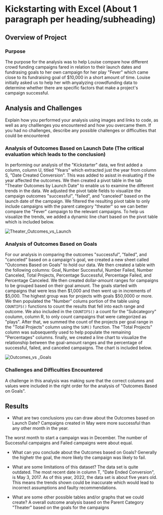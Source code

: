 # Kickstarting with Excel (About 1 paragraph per heading/subheading)

## Overview of Project

### Purpose
The purpose for the analysis was to help Louise compare how different crowd funding campaigns fared in relation to their launch dates and fundrasing goals to her own campaign for her play "Fever" which came close to its fundraising goal of $10,000 in a short amount of time. Louise initially asked us to help her with anyalyzing crowdfunding data to determine whether there are specific factors that make a project's campaign successful. 

## Analysis and Challenges
Explain how you performed your analysis using images and links to code, as well as any challlenges you encountered and how you overcame them. If you had no challenges, describe any possible challenges or difficulties that could be encountered

### Analysis of Outcomes Based on Launch Date (The critical evaluation which leads to the conclusion)
In performing our analysis of the "Kickstarter" data, we first added a column, column U, titled "Years" which extracted just the year from column S, "Date Created Conversion". This was added to asisst in evaluating if the year affected the outcomes. We then created a pivot table in the tab "Theater Outcomes by Launch Date" to enable us to examine the different trends in the data. We adjusted the pivot table fields to visualize the campaign outcomes "successful", "failed", and "canceled" based on the launch date of the campaign. We filtered the resulting pivot table to only include campaigns with the parent category "theater" so we can better compare the "Fever" campaign to the relevant campaigns. To help us visualize the trends, we added a dynamic line chart based on the pivot table which is included below.

![Theater_Outcomes_vs_Launch](https://user-images.githubusercontent.com/114427019/198102354-e847a8e4-8caa-4451-b8b3-36ec42915a30.png)

### Analysis of Outcomes Based on Goals

For our analysis in comparing the outcomes "successful", "failed", and "canceled" based on a campaign's goal, we created a new sheet called "Outcomes Based on Goals" to hold our data. We then created a table with the following columns: Goal, Number Successful, Number Failed, Number Canceled, Total Projects, Percentage Successful, Percentage Failed, and Percentage Canceled. We then created dollar-amount ranges for campaigns to be grouped based on their goal amount. The goals started with campaigns that were less then $1,000 and then went up in increments of $5,000. The highest group was for projects with goals $50,0000 or more. We then populated the "Number" colums portion of the table using `COUNTIFS()` functions to count the results that fell into each range and outcome. We also included in the `COUNTIFS()` a count for the "Subcategory" coulumn, column R, to only count campaigns that were categorized as "plays". After that, we summed the count of the projects per goal range in the "Total Projects" column using the `SUM()` function. The "Total Projects" column was subsequently used to help populate the remaining "Percentages" columns. finally, we created a line chart to visualize the relationship between the goal-amount ranges and the percentage of successful, failed, and canceled campaigns. The chart is included below.

![Outcomes_vs _Goals](https://user-images.githubusercontent.com/114427019/198126645-1664fca0-87b1-43b8-b22d-be919f4e53d8.png)

### Challenges and Difficulties Encountered
A challenge in this analysis was making sure that the correct columns and values were included in the right order for the analysis of "Outcomes Based on Goals". 

## Results

- What are two conclusions you can draw about the Outcomes based on Launch Date?
Campaigns created in May were more successful than any other month in the year.

The worst month to start a campaign was in December. The number of Successful campaigns and Failed campaigns were about equal.

- What can you conclude about the Outcomes based on Goals?
Generally the highetr the goal, the more likely the campaign was likely to fail.

- What are some limitations of this dataset?
The data set is quite outdated. The most recent date in column T, "Date Ended Conversion", is May 3, 2017. As of this year, 2022, the data set is about five years old. This means the trends shown could be inaccurate which would lead to incorrect assumptions and faulty recommendations.



- What are some other possible tables and/or graphs that we could create?
A overall outcome analysis based on the Parent Category "Theater" based on the goals for the campaigns
